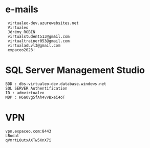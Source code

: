 
#   e-mails
     virtualeo-dev.azurewebsites.net
     Virtualeo
     Jérémy ROBIN
     virtualstudent513@gmail.com
     virtualtrainer053@gmail.com
     virtualadLvl3@gmail.com
     expaceo2023!


#   SQL Server Management Studio
    BDD : dbs-virtualeo-dev.database.windows.net
    SQL SERVER Authentification
    ID : admvirtualeo
    MDP : H6a0vg5fAh4vvBxei4oT

#   VPN
    vpn.expaceo.com:8443
    LBodal
    qVmrtLOutxAXTw5XnX7i


